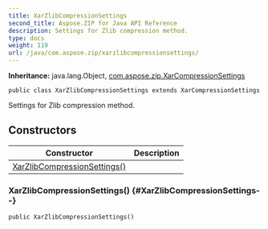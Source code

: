 ```yaml
---
title: XarZlibCompressionSettings
second_title: Aspose.ZIP for Java API Reference
description: Settings for Zlib compression method.
type: docs
weight: 119
url: /java/com.aspose.zip/xarzlibcompressionsettings/
---
```


**Inheritance:**
java.lang.Object, [com.aspose.zip.XarCompressionSettings](../../com.aspose.zip/xarcompressionsettings)
```
public class XarZlibCompressionSettings extends XarCompressionSettings
```

Settings for Zlib compression method.
## Constructors

| Constructor | Description |
| --- | --- |
| [XarZlibCompressionSettings()](#XarZlibCompressionSettings--) |  |
### XarZlibCompressionSettings() {#XarZlibCompressionSettings--}
```
public XarZlibCompressionSettings()
```


